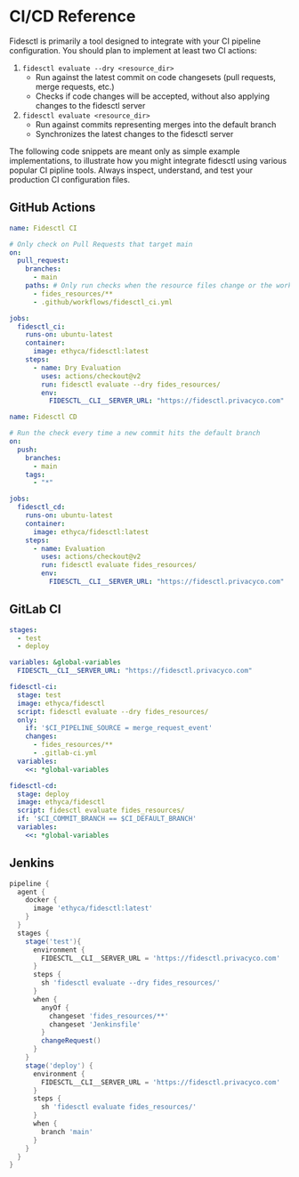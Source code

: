 # CI/CD Reference

Fidesctl is primarily a tool designed to integrate with your CI pipeline configuration. You should plan to implement at least two CI actions:

1. `fidesctl evaluate --dry <resource_dir>`
    - Run against the latest commit on code changesets (pull requests, merge requests, etc.)
    - Checks if code changes will be accepted, without also applying changes to the fidesctl server
2. `fidesctl evaluate <resource_dir>`
    - Run against commits representing merges into the default branch
    - Synchronizes the latest changes to the fidesctl server

The following code snippets are meant only as simple example implementations, to illustrate how you might integrate fidesctl using various popular CI pipline tools. Always inspect, understand, and test your production CI configuration files.

## GitHub Actions

```yaml title="<code>.github/workflows/fidesctl_ci.yml</code>"
name: Fidesctl CI

# Only check on Pull Requests that target main
on:
  pull_request:
    branches:
      - main
    paths: # Only run checks when the resource files change or the workflow file changes
      - fides_resources/**
      - .github/workflows/fidesctl_ci.yml

jobs:
  fidesctl_ci:
    runs-on: ubuntu-latest
    container:
      image: ethyca/fidesctl:latest
    steps:
      - name: Dry Evaluation
        uses: actions/checkout@v2
        run: fidesctl evaluate --dry fides_resources/
        env:
          FIDESCTL__CLI__SERVER_URL: "https://fidesctl.privacyco.com"
```

```yaml title="<code>.github/workflows/fidesctl_cd.yml</code>"
name: Fidesctl CD

# Run the check every time a new commit hits the default branch
on:
  push:
    branches:
      - main
    tags:
      - "*"

jobs:
  fidesctl_cd:
    runs-on: ubuntu-latest
    container:
      image: ethyca/fidesctl:latest
    steps:
      - name: Evaluation
        uses: actions/checkout@v2
        run: fidesctl evaluate fides_resources/
        env:
          FIDESCTL__CLI__SERVER_URL: "https://fidesctl.privacyco.com"
```

## GitLab CI

```yaml title="<code>.gitlab-ci.yml</code>"
stages:
  - test
  - deploy

variables: &global-variables
  FIDESCTL__CLI__SERVER_URL: "https://fidesctl.privacyco.com"

fidesctl-ci:
  stage: test
  image: ethyca/fidesctl
  script: fidesctl evaluate --dry fides_resources/
  only:
    if: '$CI_PIPELINE_SOURCE = merge_request_event'
    changes:
      - fides_resources/**
      - .gitlab-ci.yml
  variables:
    <<: *global-variables

fidesctl-cd:
  stage: deploy
  image: ethyca/fidesctl
  script: fidesctl evaluate fides_resources/
  if: '$CI_COMMIT_BRANCH == $CI_DEFAULT_BRANCH'
  variables:
    <<: *global-variables
```

## Jenkins

```groovy title="<code>Jenkinsfile</code> (Declaritive Syntax)"
pipeline {
  agent {
    docker {
      image 'ethyca/fidesctl:latest'
    }
  }
  stages {
    stage('test'){
      environment {
        FIDESCTL__CLI__SERVER_URL = 'https://fidesctl.privacyco.com'
      }
      steps {
        sh 'fidesctl evaluate --dry fides_resources/'
      }
      when {
        anyOf {
          changeset 'fides_resources/**'
          changeset 'Jenkinsfile'
        }
        changeRequest()
      }
    }
    stage('deploy') {
      environment {
        FIDESCTL__CLI__SERVER_URL = 'https://fidesctl.privacyco.com'
      }
      steps {
        sh 'fidesctl evaluate fides_resources/'
      }
      when {
        branch 'main'
      }
    }
  }
}
```

